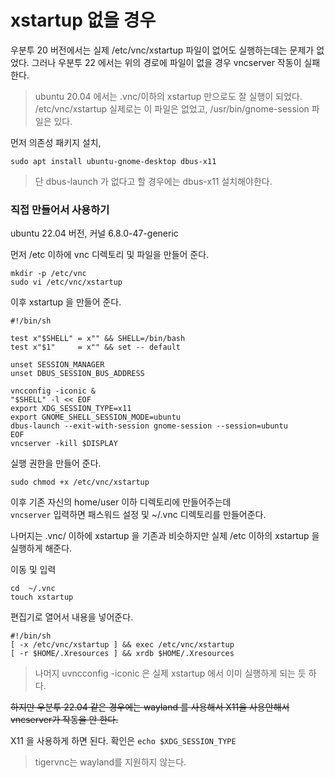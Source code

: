 # xstartup 없을 경우
우분투 20 버전에서는 실제 /etc/vnc/xstartup 파일이 없어도 실행하는데는 문제가 없었다.
그러나 우분투 22 에서는 위의 경로에 파일이 없을 경우 vncserver 작동이 실패한다.

> ubuntu 20.04 에서는 .vnc/이하의 xstartup 만으로도 잘 실행이 되었다.  
> /etc/vnc/xstartup 실제로는 이 파일은 없었고, /usr/bin/gnome-session 파일은 있다.  

먼저 의존성 패키지 설치,
```
sudo apt install ubuntu-gnome-desktop dbus-x11
```
> 단 dbus-launch 가 없다고 할 경우에는 dbus-x11 설치해야한다.

### 직접 만들어서 사용하기
ubuntu 22.04 버전, 커널 6.8.0-47-generic

먼저 /etc 이하에 vnc 디렉토리 및 파일을 만들어 준다.
```
mkdir -p /etc/vnc
sudo vi /etc/vnc/xstartup
```

이후 xstartup 을 만들어 준다. 
```
#!/bin/sh

test x"$SHELL" = x"" && SHELL=/bin/bash
test x"$1"     = x"" && set -- default

unset SESSION_MANAGER
unset DBUS_SESSION_BUS_ADDRESS

vncconfig -iconic &
"$SHELL" -l << EOF
export XDG_SESSION_TYPE=x11
export GNOME_SHELL_SESSION_MODE=ubuntu
dbus-launch --exit-with-session gnome-session --session=ubuntu
EOF
vncserver -kill $DISPLAY
```

실행 권한을 만들어 준다.

```
sudo chmod +x /etc/vnc/xstartup
```

이후 기존 자신의 home/user 이하 디렉토리에 만들어주는데   
`vncserver` 입력하면 패스워드 설정 및 ~/.vnc 디렉토리를 만들어준다.   

나머지는 .vnc/ 이하에 xstartup 을 기존과 비슷하지만 실제 /etc 이하의 xstartup 을 실행하게 해준다.    

이동 및 입력
```
cd  ~/.vnc
touch xstartup
```

편집기로 열어서 내용을 넣어준다.
```
#!/bin/sh
[ -x /etc/vnc/xstartup ] && exec /etc/vnc/xstartup
[ -r $HOME/.Xresources ] && xrdb $HOME/.Xresources
```

> 나머지 uvncconfig -iconic 은 실제 xstartup 에서 이미 실행하게 되는 듯 하다.

~~하지만 우분투 22.04 같은 경우에는 wayland 를 사용해서 X11을 사용안해서~~  
~~vncserver가 작동을 안 한다.~~  

X11 을 사용하게 하면 된다. 
확인은 `echo $XDG_SESSION_TYPE`

> tigervnc는 wayland를 지원하지 않는다.




